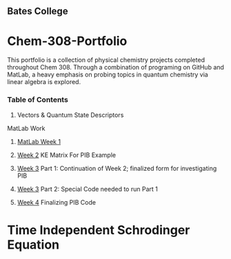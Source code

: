 ## Bates College


# Chem-308-Portfolio
This portfolio is a collection of physical chemistry projects completed throughout Chem 308. Through a combination of programing on GitHub and MatLab, a heavy emphasis on probing topics in quantum chemistry via linear algebra is explored. 

### Table of Contents

1. Vectors & Quantum State Descriptors 

MatLab Work

1. [MatLab Week 1](MLW1.md)

1. [Week 2](MatLab-Week-2.md)
  KE Matrix For PIB Example 

1. [Week 3](MatLab-Week-3-Pt-1.md) Part 1: Continuation of Week 2; finalized form for investigating PIB
1. [Week 3](MatLab-Week-3-Pt-II.md) Part 2: Special Code needed to run Part 1
  
1. [Week 4](MatLab-Week-4.md) Finalizing PIB Code

# Time Independent Schrodinger Equation
